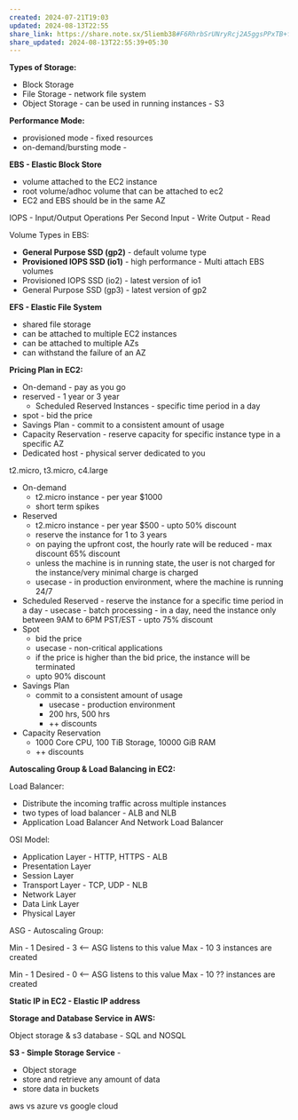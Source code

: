 ```yaml
---
created: 2024-07-21T19:03
updated: 2024-08-13T22:55
share_link: https://share.note.sx/5liemb38#F6RhrbSrUNryRcj2A5ggsPPxTB+fHCEjakcP06D25Ak
share_updated: 2024-08-13T22:55:39+05:30
---
```

**Types of Storage:**
- Block Storage
- File Storage - network file system
- Object Storage - can be used in running instances - S3


**Performance Mode:**
- provisioned  mode -  fixed resources 
- on-demand/bursting mode - 

**EBS -  Elastic Block Store**
- volume attached to the EC2 instance
- root volume/adhoc volume that can be attached to ec2
-  EC2 and EBS should be in the same AZ

IOPS - Input/Output Operations Per Second
Input - Write
Output - Read

Volume Types in EBS:
- **General Purpose SSD (gp2)** - default volume type
- **Provisioned IOPS SSD (io1)** - high performance -  Multi attach  EBS volumes
- Provisioned IOPS SSD (io2) - latest version of io1
- General Purpose SSD (gp3) - latest version of gp2

**EFS - Elastic File System**
- shared file storage
- can be attached to multiple EC2 instances
- can be attached to multiple AZs
- can withstand the failure of an AZ 

**Pricing Plan in EC2:**
- On-demand - pay as you go
- reserved - 1 year or 3 year
	- Scheduled Reserved Instances - specific time period in a day 
- spot - bid the price 
- Savings Plan - commit to a consistent amount of usage
- Capacity Reservation - reserve capacity for specific instance type in a specific AZ
- Dedicated host - physical server dedicated to you

t2.micro, t3.micro, c4.large

- On-demand 
	- t2.micro instance  - per year $1000 
	- short term spikes
- Reserved 
	- t2.micro instance - per year $500 - upto 50% discount
	-  reserve the instance for 1 to 3 years
	-  on paying the upfront cost, the hourly rate will be reduced - max discount 65% discount
	-  unless the machine is in running state, the user is not charged for the instance/very minimal charge is charged
	-  usecase - in production environment, where the machine is running 24/7
- Scheduled Reserved 
	  -  reserve the instance for a specific time period in a day
	  -  usecase - batch processing
	  - in a day, need the instance only between 9AM to 6PM PST/EST
	  -  upto 75% discount
- Spot
	-  bid the price
    -  usecase - non-critical applications
    -  if the price is higher than the bid price, the instance will be terminated
    -  upto 90% discount
- Savings Plan
	- commit to a consistent amount of usage
	  -  usecase - production environment
	  -  200 hrs,  500 hrs
	  - ++ discounts
- Capacity Reservation
	-  1000 Core CPU, 100 TiB Storage, 10000 GiB RAM
	-  ++ discounts


**Autoscaling Group & Load Balancing in EC2:**

Load Balancer:
- Distribute the incoming traffic across multiple instances
- two types of load balancer - ALB and NLB
- Application Load Balancer  And Network Load Balancer

OSI Model:
- Application Layer - HTTP, HTTPS -  ALB
- Presentation Layer
- Session Layer
- Transport Layer - TCP, UDP - NLB
- Network Layer
- Data Link Layer
- Physical Layer


ASG - Autoscaling Group:

Min - 1
Desired - 3 <-- ASG listens to this value
Max - 10
3 instances are created


Min - 1
Desired - 0 <-- ASG listens to this value
Max - 10
?? instances are created


**Static IP in EC2 - Elastic IP address**


**Storage and Database Service in AWS:**

Object storage & s3 
database - SQL and NOSQL


**S3 - Simple Storage Service** -
- Object storage
- store and retrieve any amount of data
- store data in buckets

aws vs azure vs google cloud